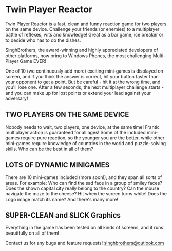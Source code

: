 # Twin Player Reactor
Twin Player Reactor is a fast, clean and funny reaction game for two players on the same device.
Challenge your friends (or enemies) to a multiplayer battle of reflexes, wits and knowledge! Great as a bar game, ice breaker or to decide who has to do the dishes.

SinghBrothers, the award-winning and highly appreciated developers of other platforms, now bring to Windows Phones, the most challenging Multi-Player Game EVER!

One of 10 (we continuously add more) exciting mini-games is displayed on screen, and if you think the answer is correct, hit your button faster than your opponent to get a point. But be careful - hit it at the wrong time, and you'll lose one. After a few seconds, the next multiplayer challenge starts - and you can make up for lost points or extend your lead against your adversary!

## TWO PLAYERS ON THE SAME DEVICE
Nobody needs to wait, two players, one device, at the same time! Frantic multiplayer action is guaranteed for all ages! Some of the included mini-games require pure reaction, so the younger you are the better, while other mini-games require knowledge of countries in the world and puzzle-solving skills. Who can be the best in all of them?

## LOTS OF DYNAMIC MINIGAMES
There are 10 mini-games included (more soon!), and they span all sorts of areas. For example: Who can find the sad face in a group of smiley faces? Does the shown capital city really belong to the country? Can the mouse navigate the maze to the cheese? Hit when the screen turns white! Does the Logo image match its name? And there's many more!

## SUPER-CLEAN and SLICK Graphics
Everything in the game has been tested on all kinds of screens, and it runs beautifully on all of them!

Contact us for any bugs and feature requests!
singhbrothers@outlook.com
